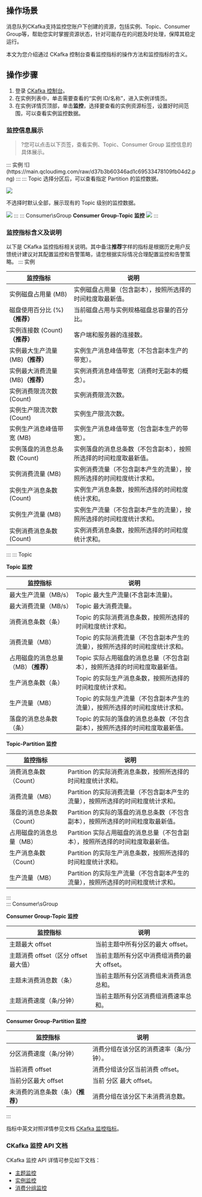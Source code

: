## 操作场景

消息队列CKafka支持监控您账户下创建的资源，包括实例、Topic、Consumer Group等，帮助您实时掌握资源状态，针对可能存在的问题及时处理，保障其稳定运行。

本文为您介绍通过 CKafka 控制台查看监控指标的操作方法和监控指标的含义。

## 操作步骤

1. 登录 [CKafka 控制台](https://console.cloud.tencent.com/ckafka)。
2. 在实例列表中，单击需要查看的“实例 ID/名称”，进入实例详情页。
3. 在实例详情页顶部，单击**监控**，选择要查看的实例资源标签，设置好时间范围，可以查看实例监控数据。

### 监控信息展示

> ?您可以点击以下页签，查看实例、Topic、Consumer Group 监控信息的具体展示。

<dx-tabs>
::: 实例
![](https://main.qcloudimg.com/raw/d37b3b60346ad1c69533478109fb04d2.png)
:::
::: Topic
选择分区后，可以查看指定 Partition 的监控数据。

![](https://main.qcloudimg.com/raw/8060fed44eb38eb2f0eb3b0fb9e9171d.png)

不选择时默认全部，展示现有的 Topic 级别的监控数据。

![](https://main.qcloudimg.com/raw/8060fed44eb38eb2f0eb3b0fb9e9171d.png)
:::
::: Consumer\sGroup
**Consumer Group-Topic 监控**
![](https://main.qcloudimg.com/raw/377865e2102df5de14adcfcec0b3c5c0.png)
:::
</dx-tabs>



### 监控指标含义及说明

以下是 CKafka 监控指标相关说明。其中备注**推荐**字样的指标是根据历史用户反馈统计建议对其配置监控和告警策略，请您根据实际情况合理配置监控和告警策略。
<dx-tabs>
::: 实例

| 监控指标                              | 说明                                                         |
| ------------------------------------- | ------------------------------------------------------------ |
| 实例磁盘占用量 (MB)                   | 实例磁盘占用量（包含副本），按照所选择的时间粒度取最新值。   |
| 磁盘使用百分比 (%)**（推荐）**        | 当前磁盘占用与实例规格磁盘总容量的百分比。                   |
| 实例连接数 (Count)**（推荐）**        | 客户端和服务器的连接数。                                     |
| 实例最大生产流量 (MB)**（推荐）** | 实例生产消息峰值带宽（不包含副本生产的带宽）。               |
| 实例最大消费流量 (MB)**（推荐）** | 实例消费消息峰值带宽（消费时无副本的概念）。                 |
| 实例消费限流次数 (Count)              | 实例消费限流次数。                                           |
| 实例生产限流次数 (Count)              | 实例生产限流次数。                                           |
| 实例生产消息峰值带宽 (MB)         | 实例生产消息峰值带宽（包含副本生产的带宽）。                 |
| 实例落盘的消息总条数 (Count)          | 实例落盘的消息总条数（不包含副本），按照所选择的时间粒度取最新值。 |
| 实例消费流量 (MB)                     | 实例消费流量（不包含副本产生的流量），按照所选择的时间粒度统计求和。 |
| 实例生产消息条数 (Count)              | 实例生产消息条数，按照所选择的时间粒度统计求和。             |
| 实例生产流量 (MB)                     | 实例生产流量（不包含副本产生的流量），按照所选择的时间粒度统计求和。 |
| 实例消费消息条数 (Count)              | 实例消费消息条数，按照所选择的时间粒度统计求和。             |

:::
::: Topic

**Topic 监控**


| 监控指标                             | 说明                                                         |
| ------------------------------------ | ------------------------------------------------------------ |
| 最大生产流量（MB/s）             | Topic 最大生产流量(不含副本流量)。                           |
| 最大消费流量（MB/s）             | Topic 最大消费流量。                                         |
| 消费消息条数（条）                   | Topic 的实际消费消息条数，按照所选择的时间粒度统计求和。     |
| 消费流量（MB）                       | Topic 的实际消费流量（不包含副本产生的流量），按照所选择的时间粒度统计求和。 |
| 占用磁盘的消息总量（MB）**（推荐）** | Topic 实际占用磁盘的消息总量（不包含副本），按照所选择的时间粒度取最新值。 |
| 生产消息条数（条）                   | Topic 的实际生产消息条数，按照所选择的时间粒度统计求和。     |
| 生产流量（MB）                       | Topic 的实际生产流量（不包含副本产生的流量），按照所选择的时间粒度统计求和。 |
| 落盘的消息总条数（条）               | Topic 的实际的落盘的消息总条数（不包含副本），按照所选择的时间粒度取最新值。 |


**Topic-Partition 监控**


| 监控指标                  | 说明                                                         |
| ------------------------- | ------------------------------------------------------------ |
| 消费消息条数（Count）     | Partition 的实际消费消息条数，按照所选择的时间粒度统计求和。 |
| 消费流量（MB）            | Partition 的实际消费流量（不包含副本产生的流量），按照所选择的时间粒度统计求和。 |
| 落盘的消息总条数（Count） | Partition 的实际的落盘的消息总条数（不包含副本），按照所选择的时间粒度取最新值。 |
| 占用磁盘的消息总量（MB）  | Partition 实际占用磁盘的消息总量（不包含副本），按照所选择的时间粒度取最新值。 |
| 生产消息条数（Count）     | Partition 的实际生产消息条数，按照所选择的时间粒度统计求和。 |
| 生产流量（MB）            | Partition 的实际生产流量（不包含副本产生的流量），按照所选择的时间粒度统计求和。 |

:::                 
::: Consumer\sGroup        


**Consumer Group-Topic 监控** 



| 监控指标                              | 说明                                        |
| ------------------------------------- | ------------------------------------------- |
| 主题最大 offset                       | 当前主题中所有分区的最大 offset。           |
| 主题消费 offset（区分 offset 最大值） | 当前主题所有分区中消费组消费的最大 offset。 |
| 主题未消费消息数（条）                | 当前主题所有分区消费组未消费消息总和。      |
| 主题消费速度（条/分钟）               | 当前主题所有分区消费组消费速率总和。        |



**Consumer Group-Partition 监控**



| 监控指标                           | 说明                                    |
| ---------------------------------- | --------------------------------------- |
| 分区消费速度（条/分钟）            | 消费分组在该分区的消费速率（条/分钟）。 |
| 当前消费 offset                    | 消费分组该分区当前消费 offset。         |
| 当前分区最大 offset                | 当前 分区 最大 offset。                 |
| 未消费的消息条数（条）**（推荐）** | 消费分组在该分区下未消费消息数。        |

:::                             
</dx-tabs>               

指标中英文对照详情参见文档 [CKafka 监控指标](https://intl.cloud.tencent.com/document/product/248/17296)。

### CKafka 监控 API 文档

CKafka 监控 API 详情可参见如下文档：

- [主题监控](https://intl.cloud.tencent.com/document/product/248/17296)
- [实例监控](https://intl.cloud.tencent.com/document/product/248/17297) 
- [消费分组监控](https://intl.cloud.tencent.com/document/product/248/17298)
